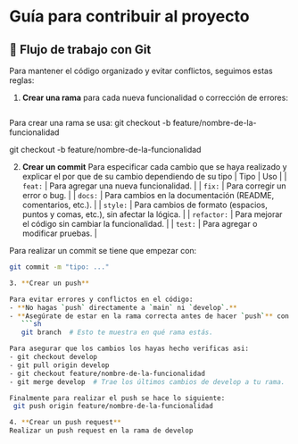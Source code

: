 #  Guía para contribuir al proyecto

## 🚀 Flujo de trabajo con Git
Para mantener el código organizado y evitar conflictos, seguimos estas reglas:

1. **Crear una rama** para cada nueva funcionalidad o corrección de errores:
   ```sh
Para crear una rama se usa: git checkout -b feature/nombre-de-la-funcionalidad

   git checkout -b feature/nombre-de-la-funcionalidad

2. **Crear un commit**
   Para especificar cada cambio que se haya realizado y explicar el por que de su cambio dependiendo de su tipo
|    Tipo     |                                       Uso                                        |
|    `feat:`  |                     Para agregar una nueva funcionalidad.                        |
|    `fix:`   |                        Para corregir un error o bug.                             |
|    `docs:`  |         Para cambios en la documentación (README, comentarios, etc.).            |
|    `style:` | Para cambios de formato (espacios, puntos y comas, etc.), sin afectar la lógica. |
| `refactor:` |             Para mejorar el código sin cambiar la funcionalidad.                 |
|    `test:`  |                         Para agregar o modificar pruebas.                        |

Para realizar un commit se tiene que empezar con: 
```sh
git commit -m "tipo: ..."

3. **Crear un push**

Para evitar errores y conflictos en el código:
- **No hagas `push` directamente a `main` ni `develop`.**  
- **Asegúrate de estar en la rama correcta antes de hacer `push`** con:
   ```sh
   git branch  # Esto te muestra en qué rama estás.

Para asegurar que los cambios los hayas hecho verificas asi:
- git checkout develop
- git pull origin develop
- git checkout feature/nombre-de-la-funcionalidad
- git merge develop  # Trae los últimos cambios de develop a tu rama.

Finalmente para realizar el push se hace lo siguiente:
 git push origin feature/nombre-de-la-funcionalidad

4. **Crear un push request**
Realizar un push request en la rama de develop

